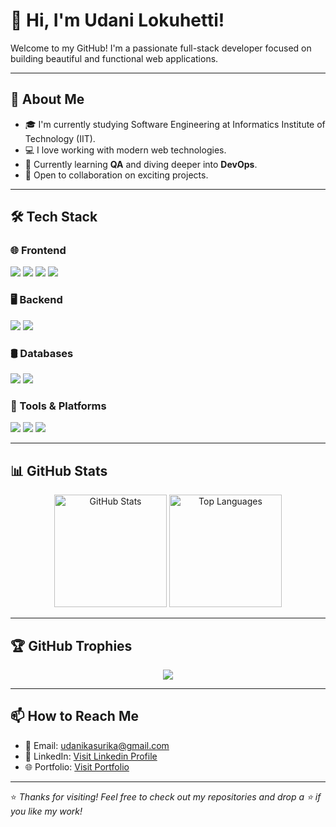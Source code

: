 # 👋 Hi, I'm Udani Lokuhetti!

Welcome to my GitHub! I'm a passionate full-stack developer focused on building beautiful and functional web applications.

---

## 🚀 About Me

- 🎓 I'm currently studying Software Engineering at Informatics Institute of Technology (IIT).
- 💻 I love working with modern web technologies.
- 🌱 Currently learning **QA** and diving deeper into **DevOps**.
- 🤝 Open to collaboration on exciting projects.

---

## 🛠️ Tech Stack

### 🌐 Frontend  
<p>
  <img src="https://img.shields.io/badge/HTML5-E34F26?style=for-the-badge&logo=html5&logoColor=white"/>
  <img src="https://img.shields.io/badge/CSS3-1572B6?style=for-the-badge&logo=css3&logoColor=white"/>
  <img src="https://img.shields.io/badge/JavaScript-F7DF1E?style=for-the-badge&logo=javascript&logoColor=black"/>
  <img src="https://img.shields.io/badge/React-61DAFB?style=for-the-badge&logo=react&logoColor=black"/>
</p>

### 🖥️ Backend  
<p>
  <img src="https://img.shields.io/badge/Node.js-339933?style=for-the-badge&logo=nodedotjs&logoColor=white"/>
  <img src="https://img.shields.io/badge/Express.js-000000?style=for-the-badge&logo=express&logoColor=white"/>
</p>

### 🛢️ Databases  
<p>
  <img src="https://img.shields.io/badge/MySQL-00758F?style=for-the-badge&logo=mysql&logoColor=white"/>
  <img src="https://img.shields.io/badge/MongoDB-4EA94B?style=for-the-badge&logo=mongodb&logoColor=white"/>
</p>

### 🧰 Tools & Platforms  
<p>
  <img src="https://img.shields.io/badge/Git-F05032?style=for-the-badge&logo=git&logoColor=white"/>
  <img src="https://img.shields.io/badge/GitHub-181717?style=for-the-badge&logo=github&logoColor=white"/>
  <img src="https://img.shields.io/badge/VS%20Code-007ACC?style=for-the-badge&logo=visual-studio-code&logoColor=white"/>
</p>

---

## 📊 GitHub Stats

<p align="center">
  <img src="https://github-readme-stats.vercel.app/api?username=udanilokuhetti92&show_icons=true&theme=radical" alt="GitHub Stats" height="180px"/>
  <img src="https://github-readme-stats.vercel.app/api/top-langs/?username=udanilokuhetti92&layout=compact&theme=radical" alt="Top Languages" height="180px"/>
</p>

---

## 🏆 GitHub Trophies

<p align="center">
  <img src="https://github-profile-trophy.vercel.app/?username=udanilokuhetti92&theme=gruvbox&margin-w=15&no-frame=true"/>
</p>

---

## 📫 How to Reach Me

- 📧 Email: udanikasurika@gmail.com
- 💼 LinkedIn: [Visit Linkedin Profile](https://www.linkedin.com/in/udani-lokuhetti-4210822ab/)
- 🌐 Portfolio: [Visit Portfolio]((https://udanilokuhetti.netlify.app/))

---

⭐️ *Thanks for visiting! Feel free to check out my repositories and drop a ⭐️ if you like my work!*
